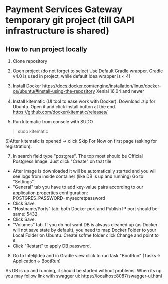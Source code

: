# Payment Services Gateway temporary git project (till GAPI infrastructure is shared)

## How to run project locally

1) Clone repository

2) Open project (do not forget to select Use Default Gradle wrapper. Gradle v4.0 is used in project, while default Idea wrapper is < 4)

3) Install Docker
https://docs.docker.com/engine/installation/linux/docker-ce/ubuntu/#install-using-the-repository
Xenial 16.04 and newer

4) Install kitematic (UI tool to ease work with Docker). Download .zip for Ubuntu. Open it and click install button at the end.
https://github.com/docker/kitematic/releases/

5) Run kitematic from console with SUDO
> sudo kitematic

6)After kitematic is opened -> click Skip For Now on first page (asking for registration).

7) In search field type "postgres". The top most should be Official Postgress Image. Just click "Create" on that tile.
- After image is downloaded it will be automatically started and you will see logs from inside container (like DB is up and running)
Go to "Settings".
- "General" tab you have to add key-value pairs according to our application.properties configuration:
POSTGRES_PASSWORD=mysecretpassword
- Click Save.
- "Hostname/Ports" tab: both Docker port and Publish IP port should be same: 5432
- Click Save.
- "Volumes" tab. If you do not want DB is always cleaned up (as Docker will not save state by default), you need to map Docker Folder to your Local Folder on Ubuntu.
Create sofme folder click Change and point to it.
- Click "Restart" to apply DB password.

8) Go to IntelijIdea and in Gradle view click to run task "BootRun" (Tasks-> Application-> BootRun)

As DB is up and running, it should be started without problems.
When its up you may follow link with swagger ui: https://localhost:8087/swagger-ui.html